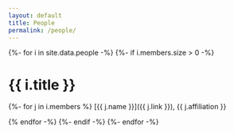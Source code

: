 ```yaml
---
layout: default
title: People
permalink: /people/
---
```

{%- for i in site.data.people -%}
{%- if i.members.size > 0 -%}
# {{ i.title }}
{%- for j in i.members %}
[{{ j.name }}]({{ j.link }}), {{ j.affiliation }}

{% endfor -%}
{%- endif -%}
{%- endfor -%}
